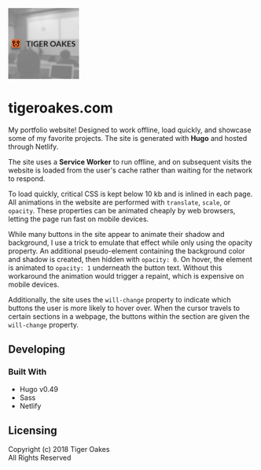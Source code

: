 <img src="content/logo.png" width="144" height="144">

# tigeroakes.com

My portfolio website! Designed to work offline, load quickly, and showcase some
of my favorite projects. The site is generated with **Hugo** and hosted through
Netlify.

The site uses a **Service Worker** to run offline, and on subsequent visits the
website is loaded from the user's cache rather than waiting for the network to
respond.

To load quickly, critical CSS is kept below 10 kb and is inlined in each page.
All animations in the website are performed with `translate`, `scale`, or
`opacity`. These properties can be animated cheaply by web browsers, letting the
page run fast on mobile devices.

While many buttons in the site appear to animate their shadow and background, I
use a trick to emulate that effect while only using the opacity property. An
additional pseudo-element containing the background color and shadow is created,
then hidden with `opacity: 0`. On hover, the element is animated to `opacity: 1`
underneath the button text. Without this workaround the animation would trigger
a repaint, which is expensive on mobile devices.

Additionally, the site uses the `will-change` property to indicate which buttons
the user is more likely to hover over. When the cursor travels to certain
sections in a webpage, the buttons within the section are given the
`will-change` property.

## Developing

### Built With

- Hugo v0.49
- Sass
- Netlify

## Licensing

Copyright (c) 2018 Tiger Oakes \
All Rights Reserved
